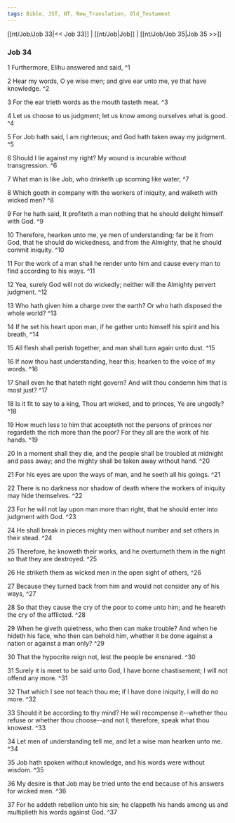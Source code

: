 ```yaml
---
tags: Bible, JST, NT, New_Translation, Old_Testament
---
```


[[nt/Job/Job 33|<< Job 33]] | [[nt/Job|Job]] | [[nt/Job/Job 35|Job 35 >>]]

### Job 34

1 Furthermore, Elihu answered and said,  ^1

2 Hear my words, O ye wise men; and give ear unto me, ye that have knowledge.  ^2

3 For the ear trieth words as the mouth tasteth meat.  ^3

4 Let us choose to us judgment; let us know among ourselves what is good.  ^4

5 For Job hath said, I am righteous; and God hath taken away my judgment.  ^5

6 Should I lie against my right? My wound is incurable without transgression.  ^6

7 What man is like Job, who drinketh up scorning like water,  ^7

8 Which goeth in company with the workers of iniquity, and walketh with wicked men?  ^8

9 For he hath said, It profiteth a man nothing that he should delight himself with God.  ^9

10 Therefore, hearken unto me, ye men of understanding; far be it from God, that he should do wickedness, and from the Almighty, that he should commit iniquity.  ^10

11 For the work of a man shall he render unto him and cause every man to find according to his ways.  ^11

12 Yea, surely God will not do wickedly; neither will the Almighty pervert judgment.  ^12

13 Who hath given him a charge over the earth? Or who hath disposed the whole world?  ^13

14 If he set his heart upon man, if he gather unto himself his spirit and his breath,  ^14

15 All flesh shall perish together, and man shall turn again unto dust.  ^15

16 If now thou hast understanding, hear this; hearken to the voice of my words.  ^16

17 Shall even he that hateth right govern? And wilt thou condemn him that is most just?  ^17

18 Is it fit to say to a king, Thou art wicked, and to princes, Ye are ungodly?  ^18

19 How much less to him that accepteth not the persons of princes nor regardeth the rich more than the poor? For they all are the work of his hands.  ^19

20 In a moment shall they die, and the people shall be troubled at midnight and pass away; and the mighty shall be taken away without hand.  ^20

21 For his eyes are upon the ways of man, and he seeth all his goings.  ^21

22 There is no darkness nor shadow of death where the workers of iniquity may hide themselves.  ^22

23 For he will not lay upon man more than right, that he should enter into judgment with God.  ^23

24 He shall break in pieces mighty men without number and set others in their stead.  ^24

25 Therefore, he knoweth their works, and he overturneth them in the night so that they are destroyed.  ^25

26 He striketh them as wicked men in the open sight of others,  ^26

27 Because they turned back from him and would not consider any of his ways,  ^27

28 So that they cause the cry of the poor to come unto him; and he heareth the cry of the afflicted.  ^28

29 When he giveth quietness, who then can make trouble? And when he hideth his face, who then can behold him, whether it be done against a nation or against a man only?  ^29

30 That the hypocrite reign not, lest the people be ensnared.  ^30

31 Surely it is meet to be said unto God, I have borne chastisement; I will not offend any more.  ^31

32 That which I see not teach thou me; if I have done iniquity, I will do no more.  ^32

33 Should it be according to thy mind? He will recompense it\--whether thou refuse or whether thou choose\--and not I; therefore, speak what thou knowest.  ^33

34 Let men of understanding tell me, and let a wise man hearken unto me.  ^34

35 Job hath spoken without knowledge, and his words were without wisdom.  ^35

36 My desire is that Job may be tried unto the end because of his answers for wicked men.  ^36

37 For he addeth rebellion unto his sin; he clappeth his hands among us and multiplieth his words against God.  ^37

 
